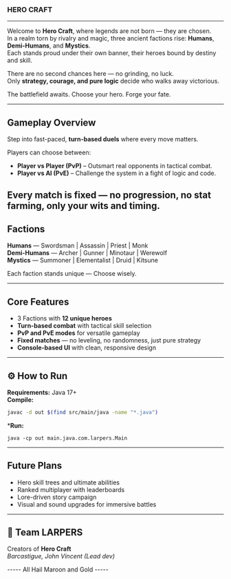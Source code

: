 ### HERO CRAFT  
---
Welcome to **Hero Craft**, where legends are not born — they are chosen.  
In a realm torn by rivalry and magic, three ancient factions rise: **Humans**, **Demi-Humans**, and **Mystics**.  
Each stands proud under their own banner, their heroes bound by destiny and skill.  

There are no second chances here — no grinding, no luck.  
Only **strategy, courage, and pure logic** decide who walks away victorious.  

The battlefield awaits. Choose your hero. Forge your fate.  


---

## Gameplay Overview
Step into fast-paced, **turn-based duels** where every move matters.  

Players can choose between:
- **Player vs Player (PvP)** – Outsmart real opponents in tactical combat.  
- **Player vs AI (PvE)** – Challenge the system in a fight of logic and code.  

Every match is **fixed** — no progression, no stat farming, only your wits and timing.  
---

## Factions
**Humans** — Swordsman | Assassin | Priest | Monk  
**Demi-Humans** — Archer | Gunner | Minotaur | Werewolf  
**Mystics** — Summoner | Elementalist | Druid | Kitsune  

Each faction stands unique —  Choose wisely.  

---

## Core Features
- 3 Factions with **12 unique heroes**  
- **Turn-based combat** with tactical skill selection  
- **PvP and PvE modes** for versatile gameplay  
- **Fixed matches** — no leveling, no randomness, just pure strategy  
- **Console-based UI** with clean, responsive design  

---

## ⚙️ How to Run
**Requirements:** Java 17+  
**Compile:**  
```bash
javac -d out $(find src/main/java -name "*.java")
````
***Run:**
```
java -cp out main.java.com.larpers.Main
````
---

## Future Plans
- Hero skill trees and ultimate abilities  
- Ranked multiplayer with leaderboards  
- Lore-driven story campaign  
- Visual and sound upgrades for immersive battles  

---

## 👥 Team LARPERS
Creators of **Hero Craft**  
*Barcastigue, John Vincent (Lead dev)*  

----- All Hail Maroon and Gold -----


